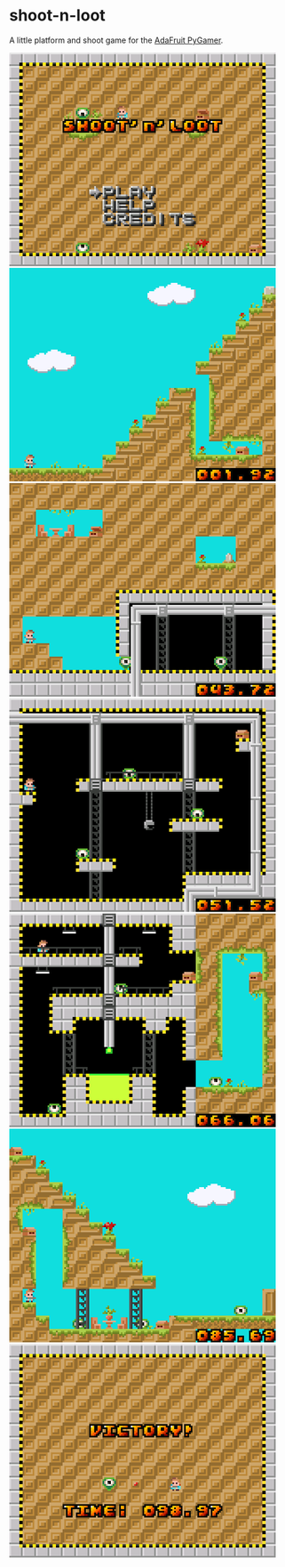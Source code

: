 # shoot-n-loot
A little platform and shoot game for the [AdaFruit PyGamer](https://www.adafruit.com/product/4242).

![](screenshots/screenshot1.png)
![](screenshots/screenshot2.png)
![](screenshots/screenshot3.png)
![](screenshots/screenshot4.png)
![](screenshots/screenshot5.png)
![](screenshots/screenshot6.png)
![](screenshots/screenshot7.png)
